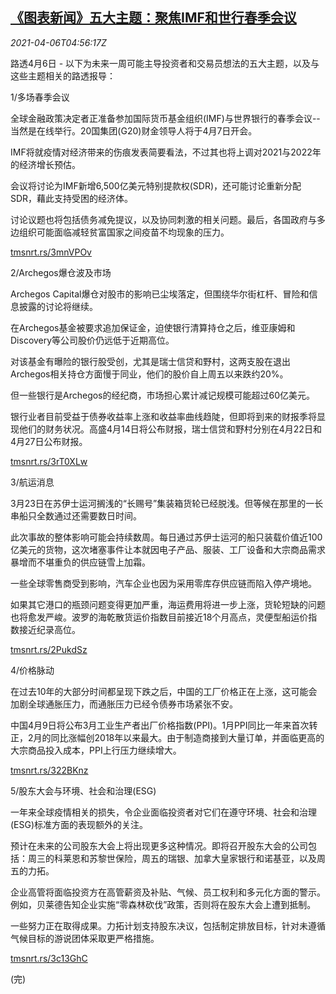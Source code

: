<!--1617685262000-->
[《图表新闻》五大主题：聚焦IMF和世行春季会议](https://cn.reuters.com/article/graphic-market-themes-imf-wb-0406-idCNKBS2BT0CZ)
------

<div><i>2021-04-06T04:56:17Z</i></div><p>路透4月6日 - 以下为未来一周可能主导投资者和交易员想法的五大主题，以及与这些主题相关的路透报导：</p><p>1/多场春季会议</p><p>全球金融政策决定者正准备参加国际货币基金组织(IMF)与世界银行的春季会议--当然是在线举行。20国集团(G20)财金领导人将于4月7日开会。</p><p>IMF将就疫情对经济带来的伤痕发表简要看法，不过其也将上调对2021与2022年的经济增长预估。</p><p>会议将讨论为IMF新增6,500亿美元特别提款权(SDR)，还可能讨论重新分配SDR，藉此支持受困的经济体。</p><p>讨论议题也将包括债务减免提议，以及协同刺激的相关问题。最后，各国政府与多边组织可能面临减轻贫富国家之间疫苗不均现象的压力。</p><p><a href="https://tmsnrt.rs/3mnVPOv">tmsnrt.rs/3mnVPOv</a></p><p>2/Archegos爆仓波及市场</p><p>Archegos Capital爆仓对股市的影响已尘埃落定，但围绕华尔街杠杆、冒险和信息披露的讨论将继续。</p><p>在Archegos基金被要求追加保证金，迫使银行清算持仓之后，维亚康姆和Discovery等公司股价仍远低于近期高位。</p><p>对该基金有曝险的银行股受创，尤其是瑞士信贷和野村，这两支股在退出Archegos相关持仓方面慢于同业，他们的股价自上周五以来跌约20%。</p><p>但一些银行是Archegos的经纪商，市场担心累计减记规模可能超过60亿美元。</p><p>银行业者目前受益于债券收益率上涨和收益率曲线趋陡，但即将到来的财报季将显现他们的财务状况。高盛4月14日将公布财报，瑞士信贷和野村分别在4月22日和4月27日公布财报。</p><p><a href="https://tmsnrt.rs/3rT0XLw">tmsnrt.rs/3rT0XLw</a></p><p>3/航运消息</p><p>3月23日在苏伊士运河搁浅的“长赐号”集装箱货轮已经脱浅。但等候在那里的一长串船只全数通过还需要数日时间。</p><p>此次事故的整体影响可能会持续数周。每日通过苏伊士运河的船只装载价值近100亿美元的货物，这次堵塞事件让本就因电子产品、服装、工厂设备和大宗商品需求暴增而不堪重负的供应链雪上加霜。</p><p>一些全球零售商受到影响，汽车企业也因为采用零库存供应链而陷入停产境地。</p><p>如果其它港口的瓶颈问题变得更加严重，海运费用将进一步上涨，货轮短缺的问题也将愈发严峻。波罗的海乾散货运价指数目前接近18个月高点，灵便型船运价指数接近纪录高位。</p><p><a href="https://tmsnrt.rs/2PukdSz">tmsnrt.rs/2PukdSz</a></p><p>4/价格脉动</p><p>在过去10年的大部分时间都呈现下跌之后，中国的工厂价格正在上涨，这可能会加剧全球通胀压力，而通胀压力已经令债券市场紧张不安。</p><p>中国4月9日将公布3月工业生产者出厂价格指数(PPI)。1月PPI同比一年来首次转正，2月的同比涨幅创2018年以来最大。由于制造商接到大量订单，并面临更高的大宗商品投入成本，PPI上行压力继续增大。</p><p><a href="https://tmsnrt.rs/322BKnz">tmsnrt.rs/322BKnz</a></p><p>5/股东大会与环境、社会和治理(ESG)</p><p>一年来全球疫情相关的损失，令企业面临投资者对它们在遵守环境、社会和治理(ESG)标准方面的表现额外的关注。</p><p>预计在未来的公司股东大会上将出现更多这种情况。即将召开股东大会的公司包括：周三的科莱恩和苏黎世保险，周五的瑞银、加拿大皇家银行和诺基亚，以及周五的力拓。</p><p>企业高管将面临投资方在高管薪资及补贴、气候、员工权利和多元化方面的警示。例如，贝莱德告知企业实施“零森林砍伐”政策，否则将在股东大会上遭到抵制。</p><p>一些努力正在取得成果。力拓计划支持股东决议，包括制定排放目标，针对未遵循气候目标的游说团体采取更严格措施。</p><p><a href="https://tmsnrt.rs/3c13GhC">tmsnrt.rs/3c13GhC</a></p><p>(完)</p>
